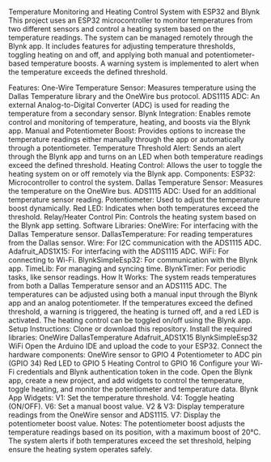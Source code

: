 Temperature Monitoring and Heating Control System with ESP32 and Blynk
This project uses an ESP32 microcontroller to monitor temperatures from two different sensors and control a heating system based on the temperature readings. The system can be managed remotely through the Blynk app. It includes features for adjusting temperature thresholds, toggling heating on and off, and applying both manual and potentiometer-based temperature boosts. A warning system is implemented to alert when the temperature exceeds the defined threshold.

Features:
One-Wire Temperature Sensor: Measures temperature using the Dallas Temperature library and the OneWire bus protocol.
ADS1115 ADC: An external Analog-to-Digital Converter (ADC) is used for reading the temperature from a secondary sensor.
Blynk Integration: Enables remote control and monitoring of temperature, heating, and boosts via the Blynk app.
Manual and Potentiometer Boost: Provides options to increase the temperature readings either manually through the app or automatically through a potentiometer.
Temperature Threshold Alert: Sends an alert through the Blynk app and turns on an LED when both temperature readings exceed the defined threshold.
Heating Control: Allows the user to toggle the heating system on or off remotely via the Blynk app.
Components:
ESP32: Microcontroller to control the system.
Dallas Temperature Sensor: Measures the temperature on the OneWire bus.
ADS1115 ADC: Used for an additional temperature sensor reading.
Potentiometer: Used to adjust the temperature boost dynamically.
Red LED: Indicates when both temperatures exceed the threshold.
Relay/Heater Control Pin: Controls the heating system based on the Blynk app setting.
Software Libraries:
OneWire: For interfacing with the Dallas Temperature sensor.
DallasTemperature: For reading temperatures from the Dallas sensor.
Wire: For I2C communication with the ADS1115 ADC.
Adafruit_ADS1X15: For interfacing with the ADS1115 ADC.
WiFi: For connecting to Wi-Fi.
BlynkSimpleEsp32: For communication with the Blynk app.
TimeLib: For managing and syncing time.
BlynkTimer: For periodic tasks, like sensor readings.
How It Works:
The system reads temperatures from both a Dallas Temperature sensor and an ADS1115 ADC.
The temperatures can be adjusted using both a manual input through the Blynk app and an analog potentiometer.
If the temperatures exceed the defined threshold, a warning is triggered, the heating is turned off, and a red LED is activated.
The heating control can be toggled on/off using the Blynk app.
Setup Instructions:
Clone or download this repository.
Install the required libraries:
OneWire
DallasTemperature
Adafruit_ADS1X15
BlynkSimpleEsp32
WiFi
Open the Arduino IDE and upload the code to your ESP32.
Connect the hardware components:
OneWire sensor to GPIO 4
Potentiometer to ADC pin (GPIO 34)
Red LED to GPIO 5
Heating Control to GPIO 16
Configure your Wi-Fi credentials and Blynk authentication token in the code.
Open the Blynk app, create a new project, and add widgets to control the temperature, toggle heating, and monitor the potentiometer and temperature data.
Blynk App Widgets:
V1: Set the temperature threshold.
V4: Toggle heating (ON/OFF).
V6: Set a manual boost value.
V2 & V3: Display temperature readings from the OneWire sensor and ADS1115.
V7: Display the potentiometer boost value.
Notes:
The potentiometer boost adjusts the temperature readings based on its position, with a maximum boost of 20°C.
The system alerts if both temperatures exceed the set threshold, helping ensure the heating system operates safely.
